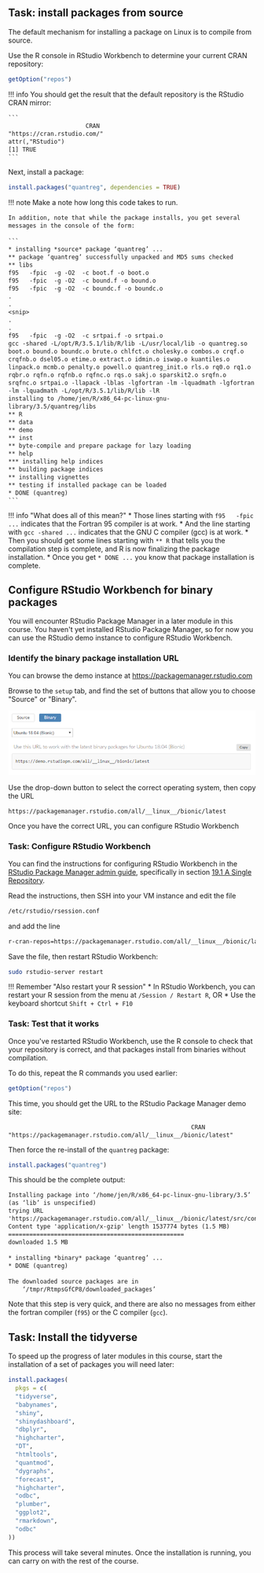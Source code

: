 
## Task: install packages from source

The default mechanism for installing a package on Linux is to compile from source.

Use the R console in RStudio Workbench to determine your current CRAN repository:

```r
getOption("repos")
```

!!! info
    You should get the result that the default repository is the RStudio CRAN mirror:

    ```
                          CRAN 
    "https://cran.rstudio.com/" 
    attr(,"RStudio")
    [1] TRUE
    ```


Next, install a package:

```R
install.packages("quantreg", dependencies = TRUE)
```

!!! note 
    Make a note how long this code takes to run.

    In addition, note that while the package installs, you get several messages in the console of the form:

    ```
    * installing *source* package ‘quantreg’ ...
    ** package ‘quantreg’ successfully unpacked and MD5 sums checked
    ** libs
    f95   -fpic  -g -O2  -c boot.f -o boot.o
    f95   -fpic  -g -O2  -c bound.f -o bound.o
    f95   -fpic  -g -O2  -c boundc.f -o boundc.o
    .
    .
    <snip>
    .
    .
    f95   -fpic  -g -O2  -c srtpai.f -o srtpai.o
    gcc -shared -L/opt/R/3.5.1/lib/R/lib -L/usr/local/lib -o quantreg.so boot.o bound.o boundc.o brute.o chlfct.o cholesky.o combos.o crqf.o crqfnb.o dsel05.o etime.o extract.o idmin.o iswap.o kuantiles.o linpack.o mcmb.o penalty.o powell.o quantreg_init.o rls.o rq0.o rq1.o rqbr.o rqfn.o rqfnb.o rqfnc.o rqs.o sakj.o sparskit2.o srqfn.o srqfnc.o srtpai.o -llapack -lblas -lgfortran -lm -lquadmath -lgfortran -lm -lquadmath -L/opt/R/3.5.1/lib/R/lib -lR
    installing to /home/jen/R/x86_64-pc-linux-gnu-library/3.5/quantreg/libs
    ** R
    ** data
    ** demo
    ** inst
    ** byte-compile and prepare package for lazy loading
    ** help
    *** installing help indices
    ** building package indices
    ** installing vignettes
    ** testing if installed package can be loaded
    * DONE (quantreg)
    ```

!!! info "What does all of this mean?"
    * Those lines starting with `f95   -fpic ...` indicates that the Fortran 95 compiler is at work.
    * And the line starting with `gcc -shared ...` indicates that the GNU C compiler (gcc) is at work.
    * Then you should get some lines starting with `** R` that tells you the compilation step is complete, and R is now finalizing the package installation.
    * Once you get `* DONE ...` you know that package installation is complete.


## Configure RStudio Workbench for binary packages

You will encounter RStudio Package Manager in a later module in this course.  You haven't yet installed RStudio Package Manager, so for now you can use the RStudio demo instance to configure RStudio Workbench.

### Identify the binary package installation URL

You can browse the demo instance at https://packagemanager.rstudio.com

Browse to the `setup` tab, and find the set of buttons that allow you to choose "Source" or "Binary".

![image](assets/binary-packages.png)

Use the drop-down button to select the correct operating system, then copy the URL

```sh
https://packagemanager.rstudio.com/all/__linux__/bionic/latest
```

Once you have the correct URL, you can configure RStudio Workbench

### Task: Configure RStudio Workbench

You can find the instructions for configuring RStudio Workbench in the [RStudio Package Manager admin guide](https://docs.rstudio.com/rspm/admin/), specifically in section [19.1 A Single Repository](https://docs.rstudio.com/rspm/admin/rstudio-server.html#a-single-repository).

Read the instructions, then SSH into your VM instance and edit the file

```sh
/etc/rstudio/rsession.conf
```

and add the line

```sh
r-cran-repos=https://packagemanager.rstudio.com/all/__linux__/bionic/latest
```

Save the file, then restart RStudio Workbench:

```sh
sudo rstudio-server restart
```

!!! Remember "Also restart your R session"
    * In RStudio Workbench, you can restart your R session from the menu at `/Session / Restart R`, OR
    * Use the keyboard shortcut `Shift + Ctrl + F10`

### Task: Test that it works

Once you've restarted RStudio Workbench, use the R console to check that your repository is correct, and that packages install from binaries without compilation.

To do this, repeat the R commands you used earlier:

```r
getOption("repos")
```

This time, you should get the URL to the RStudio Package Manager demo site:

```
                                                    CRAN 
"https://packagemanager.rstudio.com/all/__linux__/bionic/latest" 
```

Then force the re-install of the `quantreg` package:

```r
install.packages("quantreg")
```

This should be the complete output:

```
Installing package into ‘/home/jen/R/x86_64-pc-linux-gnu-library/3.5’
(as ‘lib’ is unspecified)
trying URL 'https://packagemanager.rstudio.com/all/__linux__/bionic/latest/src/contrib/quantreg_5.54.tar.gz'
Content type 'application/x-gzip' length 1537774 bytes (1.5 MB)
==================================================
downloaded 1.5 MB

* installing *binary* package ‘quantreg’ ...
* DONE (quantreg)

The downloaded source packages are in
	‘/tmpr/RtmpsGfCP8/downloaded_packages’
```


Note that this step is very quick, and there are also no messages from either the fortran compiler (`f95`) or the C compiler (`gcc`).


## Task: Install the tidyverse

To speed up the progress of later modules in this course, start the installation of a set of packages you will need later:

```R
install.packages(
  pkgs = c(
  "tidyverse",
  "babynames",
  "shiny",
  "shinydashboard",
  "dbplyr",
  "highcharter",
  "DT",
  "htmltools",
  "quantmod",
  "dygraphs",
  "forecast",
  "highcharter",
  "odbc",
  "plumber",
  "ggplot2",
  "rmarkdown", 
  "odbc"
))
```

This process will take several minutes.  Once the installation is running, you can carry on with the rest of the course.
